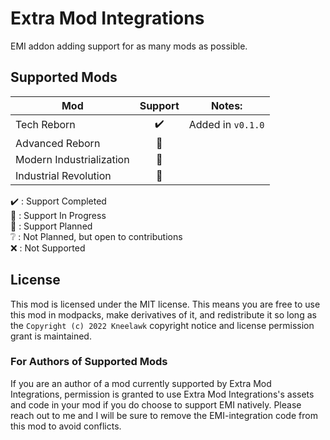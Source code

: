 # Extra Mod Integrations

EMI addon adding support for as many mods as possible.

## Supported Mods

| Mod                      |        Support        | Notes:            |
|--------------------------|:---------------------:|-------------------|
| Tech Reborn              |  :heavy_check_mark:   | Added in `v0.1.0` |
| Advanced Reborn          | :black_square_button: |                   |
| Modern Industrialization | :black_square_button: |                   |
| Industrial Revolution    | :black_square_button: |                   |

:heavy_check_mark: : Support Completed<br>
:construction: : Support In Progress<br>
:black_square_button: : Support Planned<br>
:grey_question: : Not Planned, but open to contributions<br>
:x: : Not Supported<br>

## License

This mod is licensed under the MIT license. This means you are free to use this mod in modpacks, make derivatives of it,
and redistribute it so long as the `Copyright (c) 2022 Kneelawk` copyright notice and license permission grant is
maintained.

### For Authors of Supported Mods

If you are an author of a mod currently supported by Extra Mod Integrations, permission is granted to use Extra Mod
Integrations's assets and code in your mod if you do choose to support EMI natively. Please reach out to me and I will
be sure to remove the EMI-integration code from this mod to avoid conflicts.
